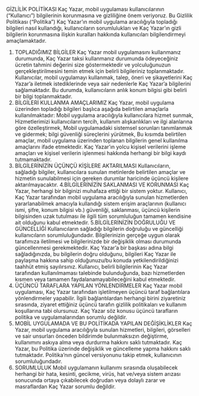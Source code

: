GİZLİLİK POLİTİKASI
Kaç Yazar, mobil uygulaması kullanıcılarının (“Kullanıcı”) bilgilerinin korunmasına ve gizliliğine önem veriyoruz.
Bu Gizlilik Politikası (“Politika”) Kaç Yazar’ın mobil uygulama aracılığıyla topladığı bilgileri nasıl kullandığı, kullanıcıların sorumlulukları ve Kaç Yazar’ın gizli bilgilerin korunmasına ilişkin kuralları hakkında kullanıcıları bilgilendirmeyi amaçlamaktadır.
1. TOPLADIĞIMIZ BİLGİLER
Kaç Yazar mobil uygulamasını kullanmanız durumunda, Kaç Yazar taksi kullanmanız durumunda ödeyeceğiniz ücretin tahmini değerini size göstermektedir ve yolculuğunuzun gerçekleştirilmesini temin etmek için belirli bilgileriniz toplanmaktadır.
Kullanıcılar, mobil uygulamayı kullanmak, talep, öneri ve şikayetlerini Kaç Yazar’a iletmek istediklerinde veya sair nedenlerle Kaç Yazar’a bilgilerini sağlamaktadır. Bu durumda, kullanıcıların anlık konum bilgisi gibi belirli bir bilgi toplanmaktadır.
2. BİLGİLERİ KULLANMA AMAÇLARIMIZ
Kaç Yazar, mobil uygulama üzerinden topladığı bilgileri başlıca aşağıda belirtilen amaçlarla kullanılmaktadır:
Mobil uygulama aracılığıyla kullanıcılara hizmet sunmak,
Hizmetlerimizi kullanıcıların tercih, kullanım alışkanlıkları ve ilgi alanlarına göre özelleştirmek,
Mobil uygulamadaki sistemsel sorunları tanımlanmak ve gidermek; bilgi güvenliği süreçlerini yürütmek,
Bu kısımda belirtilen amaçlar, mobil uygulama üzerinden toplanan bilgilerin genel kullanılma amaçlarını ifade etmektedir. Kaç Yazar’ın yolcu kişisel verilerini işleme amaçları ve kişisel verilerin işlenmesi hakkında herhangi bir bilgi kaydı tutmamaktadır.
3. BİLGİLERİNİZİN ÜÇÜNÇÜ KİŞİLERE AKTARILMASI
Kullanıcıların, sağladığı bilgiler, kullanıcılara sunulan metinlerde belirtilen amaçlar ve hizmetin sunulabilmesi için gereken durumlar haricinde üçüncü kişilere aktarılmayacaktır.
4.BİLGİLERİNİZİN SAKLANMASI VE KORUNMASI
Kaç Yazar, herhangi bir bilginizi muhafaza ettiği bir sistem yoktur. Kullanıcı, Kaç Yazar tarafından mobil uygulama aracılığıyla sunulan hizmetlerden yararlanabilmek amacıyla kullandığı sistem erişim araçlarının (kullanıcı ismi, şifre, konum bilgisi vb.) güvenliği, saklanması, üçüncü kişilerin bilgisinden uzak tutulması ile ilgili tüm sorumluluğun tamamen kendisine ait olduğunu kabul etmektedir.
5.BİLGİLERİNİZİN DOĞRULUĞU VE GÜNCELLİĞİ
Kullanıcıların sağladığı bilgilerin doğruluğu ve güncelliği kullanıcıların sorumluluğundadır. Bilgilerinizin gerçeğe uygun olarak tarafımıza iletilmesi ve bilgilerinizde bir değişiklik olması durumunda güncellenmesi gerekmektedir. 
Kaç Yazar’a bir başkası adına bilgi sağladığınızda, bu bilgilerin doğru olduğunu, bilgileri Kaç Yazar ile paylaşma hakkına sahip olduğunuzu/bu konuda yetkilendirildiğinizi taahhüt etmiş sayılırsınız.
Kullanıcı, belirli bilgilerinin Kaç Yazar tarafından kullanılmaması talebinde bulunduğunda, bazı hizmetlerden kısmen veya tamamen faydalanamayabileceğini kabul etmektedir.
6. ÜÇÜNCÜ TARAFLARA YAPILAN YÖNLENDİRMELER
Kaç Yazar mobil uygulaması, Kaç Yazar tarafından işletilmeyen üçüncü taraf bağlantılara yönlendirmeler yapabilir. İlgili bağlantılardan herhangi birini ziyaretiniz sırasında, ziyaret ettiğiniz üçüncü tarafın gizlilik politikaları ve kullanım koşullarına tabi olursunuz. Kaç Yazar söz konusu üçüncü tarafların politika ve uygulamalarından sorumlu değildir.
7. MOBİL UYGULAMADA VE BU POLİTİKADA YAPILAN DEĞİŞİKLİKLER
Kaç Yazar, mobil uygulama aracılığıyla sunulan hizmetleri, bilgileri, görselleri ve sair unsurları önceden bildirimde bulunmaksızın değiştirme, kullanımını askıya alma veya durdurma hakkını saklı tutmaktadır.
Kaç Yazar, bu Politika üzerinde değişiklik ve güncelleme yapma hakkını saklı tutmaktadır. Politika’nın güncel versiyonunu takip etmek, kullanıcının sorumluluğundadır.
8. SORUMLULUK
Mobil uygulamanın kullanımı sırasında oluşabilecek herhangi bir hata, kesinti, gecikme, virüs, hat ve/veya sistem arızası sonucunda ortaya çıkabilecek doğrudan veya dolaylı zarar ve masraflardan Kaç Yazar sorumlu değildir.

